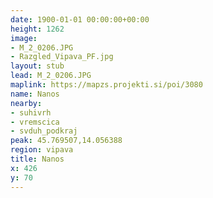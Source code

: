 ```yaml
---
date: 1900-01-01 00:00:00+00:00
height: 1262
image:
- M_2_0206.JPG
- Razgled_Vipava_PF.jpg
layout: stub
lead: M_2_0206.JPG
maplink: https://mapzs.projekti.si/poi/3080
name: Nanos
nearby:
- suhivrh
- vremscica
- svduh_podkraj
peak: 45.769507,14.056388
region: vipava
title: Nanos
x: 426
y: 70
---
```

